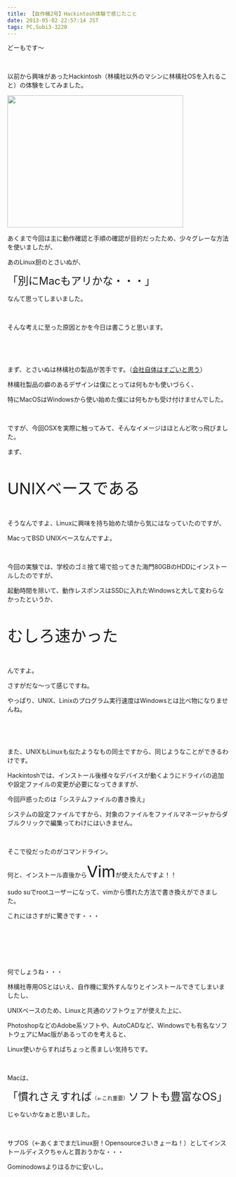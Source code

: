 ```yaml
---
title: 【自作機2号】Hackintosh体験で感じたこと
date: 2013-05-02 22:57:14 JST
tags: PC,Subi3-3220
---
```

<p>どーもです〜</p>
<p>&nbsp;</p>
<p>以前から興味があったHackintosh（林檎社以外のマシンに林檎社OSを入れること）の体験をしてみました。</p>
<p><a href="https://picasaweb.google.com/lh/photo/N9OPBXB7rCbJK3HxNFA12dMTjNZETYmyPJy0liipFm0?feat=embedwebsite"><img src="https://lh3.googleusercontent.com/-2oR-vV7vphw/UYJmYhfq7OI/AAAAAAAACA0/xrsadofFsNA/s400/IMG_0433.JPG" height="300" width="400" /></a></p>
<p>あくまで今回は主に動作確認と手順の確認が目的だったため、少々グレーな方法を使いましたが、</p>
<p>あのLinux厨のとさいぬが、</p>
<p><span style="font-size:24px;">「別にMacもアリかな・・・」</span></p>
<p>なんて思ってしまいました。</p>
<p>&nbsp;</p>
<p>そんな考えに至った原因とかを今日は書こうと思います。</p>
<p>&nbsp;</p>
<p>&nbsp;</p>
<p>まず、とさいぬは林檎社の製品が苦手です。（<u>会社自体はすごいと思う</u>）</p>
<p>林檎社製品の癖のあるデザインは僕にとっては何もかも使いづらく、</p>
<p>特にMacOSはWindowsから使い始めた僕には何もかも受け付けませんでした。</p>
<p>&nbsp;</p>
<p>ですが、今回OSXを実際に触ってみて、そんなイメージはほとんど吹っ飛びました。</p>
<p>まず、</p>
<p>&nbsp;</p>
<p><span style="font-size:36px;">UNIXベースである</span></p>
<p>&nbsp;</p>
<p>そうなんですよ、Linuxに興味を持ち始めた頃から気にはなっていたのですが、</p>
<p>MacってBSD UNIXベースなんですよ。</p>
<p>&nbsp;</p>
<p>今回の実験では、学校のゴミ捨て場で拾ってきた海門80GBのHDDにインストールしたのですが、</p>
<p>起動時間を除いて、動作レスポンスはSSDに入れたWindowsと大して変わらなかったというか、</p>
<p>&nbsp;</p>
<p><span style="font-size:36px;">むしろ速かった</span></p>
<p>&nbsp;</p>
<p>んですよ。</p>
<p>さすがだな〜って感じですね。</p>
<p>やっぱり、UNIX、Linixのプログラム実行速度はWindowsとは比べ物になりませんね。</p>
<p>&nbsp;</p>
<p>&nbsp;</p>
<p>また、UNIXもLinuxも似たようなもの同士ですから、同じようなことができるわけです。</p>
<p>Hackintoshでは、インストール後様々なデバイスが動くようにドライバの追加や設定ファイルの変更が必要になってきますが、</p>
<p>今回戸惑ったのは「システムファイルの書き換え」</p>
<p>システムの設定ファイルですから、対象のファイルをファイルマネージャからダブルクリックで編集ってわけにはいきません。</p>
<p>&nbsp;</p>
<p>そこで役だったのがコマンドライン。</p>
<p>何と、インストール直後から<span style="font-size:36px;">Vim</span>が使えたんですよ！！</p>
<p>sudo suでrootユーザーになって、vimから慣れた方法で書き換えができました。</p>
<p>これにはさすがに驚きです・・・</p>
<p>&nbsp;</p>
<p>&nbsp;</p>
<p>&nbsp;</p>
<p>何でしょうね・・・</p>
<p>林檎社専用OSとはいえ、自作機に案外すんなりとインストールできてしまいましたし、</p>
<p>UNIXベースのため、Linuxと共通のソフトウェアが使えた上に、</p>
<p>PhotoshopなどのAdobe系ソフトや、AutoCADなど、Windowsでも有名なソフトウェアにMac版があるってのを考えると、</p>
<p>Linux使いからすればちょっと羨ましい気持ちです。</p>
<p>&nbsp;</p>
<p>Macは、</p>
<p><span style="font-size:24px;">「慣れさえすれば<span style="font-size:12px;">（←これ重要）</span>ソフトも豊富なOS」</span></p>
<p>じゃないかなぁと思いました。</p>
<p>&nbsp;</p>
<p>サブOS（←あくまでまだLinux厨！Opensourceさいきょーね！）としてインストールディスクちゃんと買おうかな・・・</p>
<p>Gominodowsよりはるかに安いし。</p>